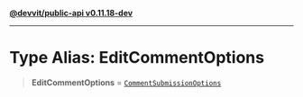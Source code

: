 [**@devvit/public-api v0.11.18-dev**](../../README.md)

---

# Type Alias: EditCommentOptions

> **EditCommentOptions** = [`CommentSubmissionOptions`](CommentSubmissionOptions.md)
